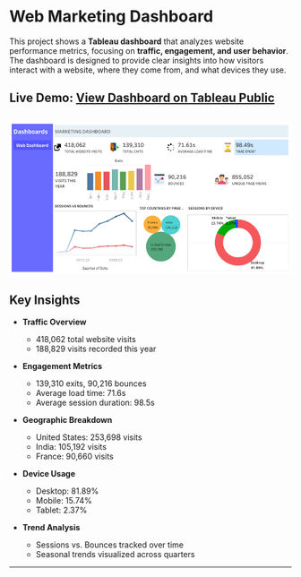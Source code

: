 #  Web Marketing Dashboard  

This project shows a **Tableau dashboard** that analyzes website performance metrics, focusing on **traffic, engagement, and user behavior**. The dashboard is designed to provide clear insights into how visitors interact with a website, where they come from, and what devices they use.  

 **Live Demo:** [View Dashboard on Tableau Public](https://public.tableau.com/shared/8MN5SD5KK?:display_count=n&:origin=viz_share_link)  
---
![Web Marketing Dashboard](images/WEB_MARKETING.png)
---

##  Key Insights  

- **Traffic Overview**  
  - 418,062 total website visits  
  - 188,829 visits recorded this year  

- **Engagement Metrics**  
  - 139,310 exits, 90,216 bounces  
  - Average load time: 71.6s  
  - Average session duration: 98.5s  

- **Geographic Breakdown**  
  - United States: 253,698 visits  
  - India: 105,192 visits  
  - France: 90,660 visits  

- **Device Usage**  
  - Desktop: 81.89%  
  - Mobile: 15.74%  
  - Tablet: 2.37%  

- **Trend Analysis**  
  - Sessions vs. Bounces tracked over time  
  - Seasonal trends visualized across quarters  

---

